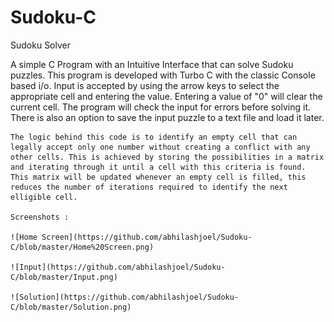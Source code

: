 # Sudoku-C

Sudoku Solver

  A simple C Program with an Intuitive Interface that can solve Sudoku puzzles. This program is developed with Turbo C with the classic Console based i/o. Input is accepted by using the arrow keys to select the appropriate cell and entering the value. Entering a value of "0" will clear the current cell. The program will check the input for errors before solving it. There is also an option to save the input puzzle to a text file and load it later.
  
    The logic behind this code is to identify an empty cell that can legally accept only one number without creating a conflict with any other cells. This is achieved by storing the possibilities in a matrix and iterating through it until a cell with this criteria is found. This matrix will be updated whenever an empty cell is filled, this reduces the number of iterations required to identify the next elligible cell.
    
    Screenshots :
    
    ![Home Screen](https://github.com/abhilashjoel/Sudoku-C/blob/master/Home%20Screen.png)
    
    ![Input](https://github.com/abhilashjoel/Sudoku-C/blob/master/Input.png)
    
    ![Solution](https://github.com/abhilashjoel/Sudoku-C/blob/master/Solution.png)
